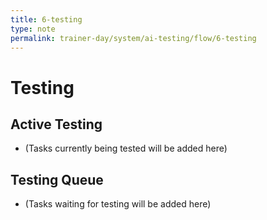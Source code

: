 ```yaml
---
title: 6-testing
type: note
permalink: trainer-day/system/ai-testing/flow/6-testing
---
```


# Testing

## Active Testing
- (Tasks currently being tested will be added here)

## Testing Queue
- (Tasks waiting for testing will be added here)